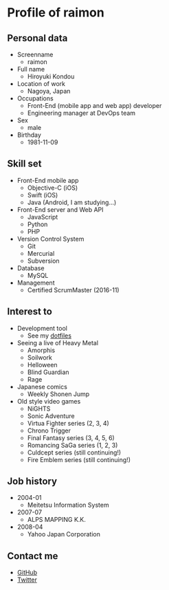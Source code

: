 # Profile of raimon

## Personal data

* Screenname
    * raimon
* Full name
    * Hiroyuki Kondou
* Location of work
    * Nagoya, Japan
* Occupations
    * Front-End (mobile app and web app) developer
    * Engineering manager at DevOps team
* Sex
    * male
* Birthday
    * 1981-11-09

## Skill set

* Front-End mobile app
    * Objective-C (iOS)
    * Swift (iOS)
    * Java (Android, I am studying...)
* Front-End server and Web API
    * JavaScript
    * Python
    * PHP
* Version Control System
    * Git
    * Mercurial
    * Subversion
* Database
    * MySQL
* Management
    * Certified ScrumMaster (2016-11)

## Interest to

* Development tool
    * See my [dotfiles](https://github.com/raimon49/dotfiles)
* Seeing a live of Heavy Metal
    * Amorphis
    * Soilwork
    * Helloween
    * Blind Guardian
    * Rage
* Japanese comics
    * Weekly Shonen Jump
* Old style video games
    * NiGHTS
    * Sonic Adventure
    * Virtua Fighter series (2, 3, 4)
    * Chrono Trigger
    * Final Fantasy series (3, 4, 5, 6)
    * Romancing SaGa series (1, 2, 3)
    * Culdcept series (still continuing!)
    * Fire Emblem series (still continuing!)

## Job history

* 2004-01
    * Meitetsu Information System
* 2007-07
    * ALPS MAPPING K.K.
* 2008-04
    * Yahoo Japan Corporation

## Contact me

* [GitHub](http://github.com/raimon49)
* [Twitter](https://twitter.com/raimon49)
